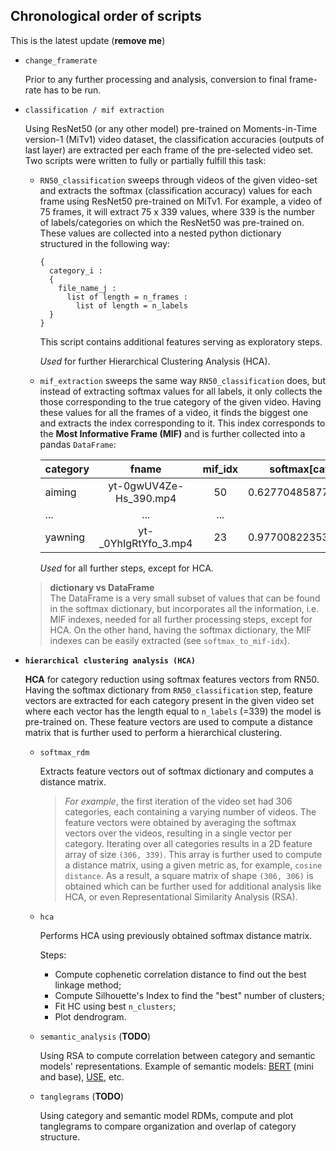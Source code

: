## Chronological order of scripts

This is the latest update (**remove me**)

* `change_framerate`
    
    Prior to any further processing and analysis, conversion to final frame-rate
    has to be run.

* `classification / mif extraction`
    
    Using ResNet50 (or any other model) pre-trained on Moments-in-Time version-1
    (MiTv1) video dataset, the classification accuracies (outputs of last layer) 
    are extracted per each frame of the pre-selected video set.
    Two scripts were written to fully or partially fulfill this task:
    * `RN50_classification` sweeps through videos of the given video-set and
    extracts the softmax (classification accuracy) values for each frame using 
    ResNet50 pre-trained on MiTv1.
    For example, a video of 75 frames, it will extract 75 x 339 values, where 339
    is the number of labels/categories on which the ResNet50 was pre-trained on.
    These values are collected into a nested python dictionary structured in the following
    way:
      ```
      {
        category_i :
        {
          file_name_j :
            list of length = n_frames :
              list of length = n_labels
        }
      }  
      ```
      This script contains additional features serving as exploratory steps.
      
      *Used* for further Hierarchical Clustering Analysis (HCA).


    * `mif_extraction` sweeps the same way `RN50_classification` does, but instead
    of extracting softmax values for all labels, it only collects the those corresponding
    to the true category of the given video.
    Having these values for all the frames of a video, it finds the biggest one
    and extracts the index corresponding to it.
    This index corresponds to the **Most Informative Frame (MIF)** and is further
    collected into a pandas `DataFrame`:

      | category | fname | mif_idx | softmax[category] |
      | -------- |:-----:| :------:| ----------------: | 
      | aiming | yt-0gwUV4Ze-Hs_390.mp4	| 50 | 0.6277048587799072 |
      | ... | ... | ... | ...|
      |yawning | yt-_0YhIgRtYfo_3.mp4 | 23 | 0.9770082235336304 |
      
      *Used* for all further steps, except for HCA.
    
    > **dictionary vs DataFrame** \
    The DataFrame is a very small subset of values that can be found in the 
    softmax dictionary, but incorporates all the information, i.e. MIF indexes,
    needed for all further processing steps, except for HCA. On the other hand,
    having the softmax dictionary, the MIF indexes can be easily extracted
    (see `softmax_to_mif-idx`).    

* **`hierarchical clustering analysis (HCA)`**
  
  **HCA** for category reduction using softmax features vectors from RN50.
  Having the softmax dictionary from `RN50_classification` step, feature vectors
  are extracted for each category present in the given video set where each vector 
  has the length equal to `n_labels` (=339) the model is pre-trained on.
  These feature vectors are used to compute a distance matrix that is further
  used to perform a hierarchical clustering.
  
  * `softmax_rdm`

    Extracts feature vectors out of softmax dictionary and computes a distance matrix.
    
    > *For example*, the first iteration of the video set had 306 categories,
    each containing a varying number of videos.
    The feature vectors were obtained by averaging the softmax vectors over the videos, 
    resulting in a single vector per category.
    Iterating over all categories results in a 2D feature array of size `(306, 339)`.
    This array is further used to compute a distance matrix, using a given metric
    as, for example, `cosine distance`.
    As a result, a square matrix of shape `(306, 306)` is obtained which can be further
    used for additional analysis like HCA, or even Representational Similarity Analysis (RSA).
  
  * `hca`
    
    Performs HCA using previously obtained softmax distance matrix.

    Steps:
    * Compute cophenetic correlation distance to find out the best linkage method;
    * Compute Silhouette's Index to find the "best" number of clusters;
    * Fit HC using best `n_clusters`;
    * Plot dendrogram.
  
  * `semantic_analysis` (**TODO**)

    Using RSA to compute correlation between category and semantic models' 
    representations.
    Example of semantic models:
    [BERT](https://huggingface.co/transformers/model_doc/bert.html) (mini and base), 
    [USE](https://tfhub.dev/google/universal-sentence-encoder/4), etc.

  * `tanglegrams` (**TODO**)
  
    Using category and semantic model RDMs, compute and plot tanglegrams to
    compare organization and overlap of category structure.
